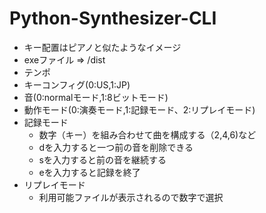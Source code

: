 # Python-Synthesizer-CLI
- キー配置はピアノと似たようなイメージ
- exeファイル => /dist 
- テンポ
- キーコンフィグ(0:US,1:JP)
- 音(0:normalモード,1:8ビットモード)
- 動作モード(0:演奏モード,1:記録モード、2:リプレイモード)
- 記録モード
    - 数字（キー）を組み合わせて曲を構成する（2,4,6)など
    - dを入力すると一つ前の音を削除できる
    - sを入力すると前の音を継続する
    - eを入力すると記録を終了
- リプレイモード
    - 利用可能ファイルが表示されるので数字で選択   
